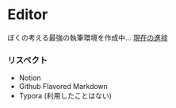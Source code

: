 # Editor

ぼくの考える最強の執筆環境を作成中...
[現在の進捗]()

### リスペクト
- Notion
- Github Flavored Markdown
- Typora (利用したことはない)